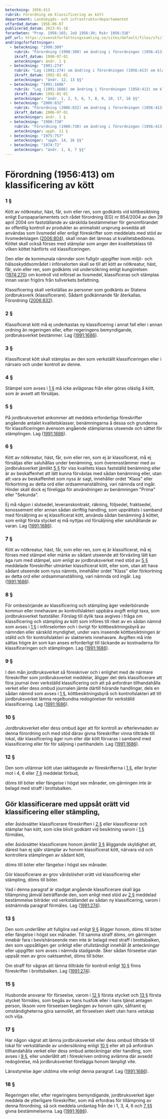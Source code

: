 ```yaml
---
beteckning: 1956:413
rubrik: Förordning om klassificering av kött
departement: Landsbygds- och infrastrukturdepartementet
utfardad_datum: 1956-06-07
publicerad_datum: 2023-01-18
forarbeten: "Prop. 1956:165; JoU 1956:30; Rskr 1956:316"
pdf_url: https://svenskforfattningssamling.se/sites/default/files/sfs/1956-06/SFS1956-413.pdf
andringsforfattningar:
  - beteckning: "1990:309"
    rubrik: "Förordning (1990:309) om ändring i förordningen (1956:413) om klassificering av kött"
    ikraft_datum: 1990-07-01
    anteckningar: ändr. 1 §
  - beteckning: "1991:274"
    rubrik: "Lag (1991:274) om ändring i förordningen (1956:413) om klassificering av kött"
    ikraft_datum: 1992-01-01
    anteckningar: "ändr. 12, 13 §§"
  - beteckning: "1991:1686"
    rubrik: "Lag (1991:1686) om ändring i förordningen (1956:413) om klassificering av kött"
    ikraft_datum: 1992-01-01
    anteckningar: "ändr. 1, 2, 5, 6, 7, 8, 9, 10, 17, 18 §§"
  - beteckning: "2006:832"
    rubrik: "Förordning (2006:832) om ändring i förordningen (1956:413) om klassificering av kött"
    ikraft_datum: 2006-07-01
    anteckningar: ändr. 1 §
  - beteckning: "1980:730"
    rubrik: "Förordning (1980:730) om ändring i förordningen (1956:413) om klassificering av kött"
    anteckningar: upph. 11 §
  - beteckning: "1975:757"
    anteckningar: "upph. 14, 16 §§"
  - beteckning: "1974:72"
    anteckningar: "ändr. 1, 6, 7 §§"
---
```


# Förordning (1956:413) om klassificering av kött

### 1 §

Kött av nötkreatur, häst, får, svin eller ren, som godkänts vid köttbesiktning enligt Europaparlamentets och rådet förordning (EG) nr 854/2004 av den 29 april 2004 om fastställande av särskilda bestämmelser för genomförandet av offentlig kontroll av produkter av animaliskt ursprung avsedda att användas som livsmedel eller enligt föreskrifter som meddelats med stöd av livsmedelslagen ([2006:804](https://selex.se/eli/sfs/2006/804)), skall innan det lämnas ut kvalitetsbedömas. Köttet skall också förses med stämplar som anger den kvalitetsklass till vilken köttet hänförts vid klassificeringen.

Den eller de kommunala nämnder som fullgör uppgifter inom miljö- och hälsoskyddsområdet i införselorten skall se till att kött av nötkreatur, häst, får, svin eller ren, som godkänts vid undersökning enligt kungörelsen ([1974:270](https://selex.se/eli/sfs/1974/270)) om kontroll vid införsel av livsmedel, klassificeras och stämplas innan varan frigörs från tullverkets befattning.

Klassificering skall verkställas av personer som godkänts av Statens jordbruksverk (klassificerare). Sådant godkännande får återkallas. Förordning ([2006:832](https://selex.se/eli/sfs/2006/832)).

### 2 §

Klassificerat kött må ej underkastas ny klassificering i annat fall eller i annan ordning än regeringen eller, efter regeringens bemyndigande, jordbruksverket bestämmer. Lag ([1991:1686](https://selex.se/eli/sfs/1991/1686)).

### 3 §

Klassificerat kött skall stämplas av den som verkställt klassificeringen eller i närvaro och under kontroll av denne.

### 4 §

Stämpel som avses i [1 §](#1) må icke avlägsnas från eller göras oläslig å kött, som är avsett att försäljas.

### 5 §

På jordbruksverket ankommer att meddela erforderliga föreskrifter angående antalet kvalitetsklasser, benämningarna å dessa och grunderna för klassificeringen ävensom angående stämplarnas utseende och sättet för stämplingen. Lag ([1991:1686](https://selex.se/eli/sfs/1991/1686)).

### 6 §

Kött av nötkreatur, häst, får, svin eller ren, som ej är klassificerat, må ej försäljas eller saluhållas under benämning, som överensstämmer med av jordbruksverket jämlikt [5 §](#5) för viss kvalitets klass fastställd benämning eller är av beskaffenhet att lätt kunna förväxlas med sådan benämning eller, utan att vara av beskaffenhet som nyss är sagt, innehåller ordet "Klass" eller förkortning av detta ord eller ordsammanställning, vari nämnda ord ingår. Hinder skall dock ej föreligga för användningen av benämningen "Prima" eller "Sekunda".

Ej må någon i slutsedel, leveranskontrakt, räkning, följsedel, fraktsedel, konossement eller annan sådan skriftlig handling, som upprättats i samband med försäljning av ej klassificerat kött, använda sådan benämning å köttet, som enligt första stycket ej må nyttjas vid försäljning eller saluhållande av varan. Lag ([1991:1686](https://selex.se/eli/sfs/1991/1686)).

### 7 §

Kött av nötkreatur, häst, får, svin eller ren, som ej är klassificerat, må ej förses med stämpel eller märke av sådant utseende att förväxling lätt kan äga rum med stämpel, som enligt av jordbruksverket med stöd av [5 §](#5) meddelade föreskrifter utmärker klassificerat kött, eller som, utan att hava sådant utseende som nyss nämnts, innehåller ordet "Klass" eller förkortning av detta ord eller ordsammanställning, vari nämnda ord ingår. Lag ([1991:1686](https://selex.se/eli/sfs/1991/1686)).

### 8 §

För ombesörjande av klassificering och stämpling äger vederbörande kommun eller innehavare av kontrollslakteri uppbära avgift enligt taxa, som jordbruksverket fastställer. Förslag till dylik taxa avgives i fråga om klassificering och stämpling av kött som införes till riket av en sådan nämnd som avses i [1 §](#1) i införselorten och i övrigt för köttbesiktningsbyrå av nämnden eller särskild myndighet, under vars inseende köttbesiktningen är ställd och för kontrollslakteri av slakteriets innehavare. Avgiften må inte sättas högre än som kan anses erforderligt till täckande av kostnaderna för klassificeringen och stämplingen. Lag ([1991:1686](https://selex.se/eli/sfs/1991/1686)).

### 9 §

I den mån jordbruksverket så föreskriver och i enlighet med de närmare föreskrifter som jordbruksverket meddelar, åligger det dels klassificerare att föra journal över verkställd klassificering och att på anfordran tillhandahålla verket eller dess ombud journalen jämte därtill hörande handlingar, dels en sådan nämnd som avses i [1 §](#1), köttbesiktningsbyrå och kontrollslakteri att till jordbruksverket lämna regelbundna redogörelser för verkställd klassificering. Lag ([1991:1686](https://selex.se/eli/sfs/1991/1686)).

### 10 §

Jordbruksverket eller dess ombud äger att för kontroll av efterlevnaden av denna förordning och med stöd därav givna föreskrifter vinna tillträde till lokal, där klassificering äger rum eller där kött förvaras i samband med klassificering eller för för  säljning i partihandeln. Lag ([1991:1686](https://selex.se/eli/sfs/1991/1686)).

### 12 §

Den som utlämnar kött utan iakttagande av föreskrifterna i [1 §](#1), eller bryter mot i 4, 6 eller [7 §](#7) meddelat förbud,

döms till böter eller fängelse i högst sex månader, om gärningen inte är belagd med straff i brottsbalken.

## Gör klassificerare med uppsåt orätt vid klassificering eller stämpling,

eller åsidosätter klassificerare föreskriften i [2 §](#2) eller klassificerar och stämplar han kött, som icke blivit godkänt vid besiktning varom i [1 §](#1) förmäles,

eller åsidosätter klassificerare honom jämlikt [3 §](#3) åliggande skyldighet att, därest han ej själv stämplar av honom klassificerat kött, närvara vid och kontrollera stämplingen av sådant kött,

döms till böter eller fängelse i högst sex månader.

Gör klassificerare av grov vårdslöshet orätt vid klassificering eller stämpling, döms till böter.

Vad i denna paragraf är stadgat angående klassificerare skall äga tillämpning jämväl beträffande den, som enligt med stöd av [2 §](#2) meddelad bestämmelse biträder vid verkställandet av sådan ny klassificering, varom i sistnämnda paragraf förmäles. Lag ([1991:274](https://selex.se/eli/sfs/1991/274)).

### 13 §

Den som underlåter att fullgöra vad enligt [9 §](#9) åligger honom, döms till böter eller fängelse i högst sex månader. Till samma straff döms, om gärningen innebär fara i bevishänseende men inte är belagd med straff i brottsbalken, den som uppsåtligen ger oriktigt eller ofullständigt innehåll åt anteckningar eller uppgifter som avses i nämnda stadgande. Sker sådan förseelse utan uppsåt men av grov oaktsamhet, döms till böter.

Om straff för vägran att lämna tillträde för kontroll enligt [10 §](#10) finns föreskrifter i brottsbalken. Lag ([1991:274](https://selex.se/eli/sfs/1991/274)).

### 15 §

Husbonde ansvarar för förseelse, varom i [12 §](#12) första stycket och [13 §](#13) första stycket förmäles, som begås av hans husfolk eller i hans tjänst antagen person, liksom vore förseelsen begången av honom själv, såframt ej omständigheterna göra sannolikt, att förseelsen skett utan hans vetskap och vilja.

### 17 §

Har någon vägrat att lämna jordbruksverket eller dess ombud tillträde till lokal för verkställande av undersökning enligt [10 §](#10) eller att på anfordran tillhandahålla verket eller dess ombud anteckningar eller handling, som avses i [9 §](#9), eller underlåtit att i föreskriven ordning avlämna där avsedd redogörelse, må jordbruksverket förelägga honom lämpligt vite.

Länsstyrelse äger utdöma vite enligt denna paragraf. Lag ([1991:1686](https://selex.se/eli/sfs/1991/1686)).

### 18 §

Regeringen eller, efter regeringens bemyndigande, jordbruksverket äger meddela de ytterligare föreskrifter, som må erfordras för tillämpning av denna förordning, så ock meddela undantag från de i 1, 3, 4, 6 och [7 §](#7)§ givna bestämmelserna. Lag ([1991:1686](https://selex.se/eli/sfs/1991/1686)).